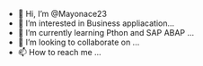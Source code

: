 - 👋 Hi, I’m @Mayonace23
- 👀 I’m interested in Business appliacation...
- 🌱 I’m currently learning Pthon and SAP ABAP ...
- 💞️ I’m looking to collaborate on ...
- 📫 How to reach me ...

<!---
Mayonace23/Mayonace23 is a ✨ special ✨ repository because its `README.md` (this file) appears on your GitHub profile.
You can click the Preview link to take a look at your changes.
--->
